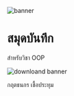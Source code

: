 ![banner](https://www.headlightmag.com/hlmwp/wp-content/uploads/2021/07/Aventador-LP-780-4-Ultimae_2.jpg)
# สมุดบันทึก

สำหรับวิชา OOP

![downloand banner](./banner.jpg)

กฤตธนกร เชื้อประทุม
